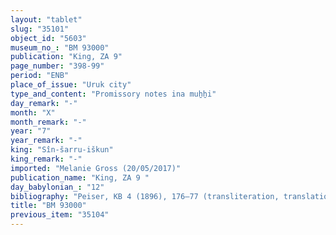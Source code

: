 ```yaml
---
layout: "tablet"
slug: "35101"
object_id: "5603"
museum_no_: "BM 93000"
publication: "King, ZA 9"
page_number: "398-99"
period: "ENB"
place_of_issue: "Uruk city"
type_and_content: "Promissory notes ina muẖẖi"
day_remark: "-"
month: "X"
month_remark: "-"
year: "7"
year_remark: "-"
king: "Sîn-šarru-iškun"
king_remark: "-"
imported: "Melanie Gross (20/05/2017)"
publication_name: "King, ZA 9 "
day_babylonian_: "12"
bibliography: "Peiser, KB 4 (1896), 176–77 (transliteration, translation); San Nicolò, BR 8/7 (1951), no. 71 (translation, translation)."
title: "BM 93000"
previous_item: "35104"
---
```

